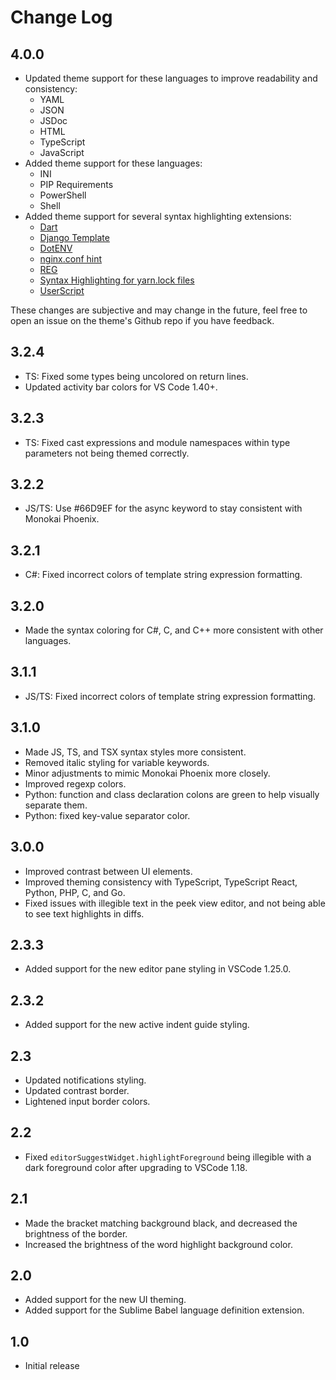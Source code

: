 # Change Log

## 4.0.0

- Updated theme support for these languages to improve readability and consistency:
  - YAML
  - JSON
  - JSDoc
  - HTML
  - TypeScript
  - JavaScript
- Added theme support for these languages:
  - INI
  - PIP Requirements
  - PowerShell
  - Shell
- Added theme support for several syntax highlighting extensions:
  - [Dart](https://marketplace.visualstudio.com/items?itemName=oscarcs.dart-syntax-highlighting-only#review-details)
  - [Django Template](https://marketplace.visualstudio.com/items?itemName=bibhasdn.django-html#review-details)
  - [DotENV](https://marketplace.visualstudio.com/items?itemName=mikestead.dotenv#review-details)
  - [nginx.conf hint](https://marketplace.visualstudio.com/items?itemName=hangxingliu.vscode-nginx-conf-hint#review-details)
  - [REG](https://marketplace.visualstudio.com/items?itemName=ionutvmi.reg#review-details)
  - [Syntax Highlighting for yarn.lock files](https://marketplace.visualstudio.com/items?itemName=mariusschulz.yarn-lock-syntax#review-details)
  - [UserScript](https://marketplace.visualstudio.com/items?itemName=adpyke.vscode-userscript#review-details)

These changes are subjective and may change in the future, feel free to open an issue on the theme's Github repo if you have feedback.

## 3.2.4

- TS: Fixed some types being uncolored on return lines.
- Updated activity bar colors for VS Code 1.40+.

## 3.2.3

- TS: Fixed cast expressions and module namespaces within type parameters not being themed correctly.

## 3.2.2

- JS/TS: Use #66D9EF for the async keyword to stay consistent with Monokai Phoenix.

## 3.2.1

- C#: Fixed incorrect colors of template string expression formatting.

## 3.2.0

- Made the syntax coloring for C#, C, and C++ more consistent with other languages.

## 3.1.1

- JS/TS: Fixed incorrect colors of template string expression formatting.

## 3.1.0

- Made JS, TS, and TSX syntax styles more consistent.
- Removed italic styling for variable keywords.
- Minor adjustments to mimic Monokai Phoenix more closely.
- Improved regexp colors.
- Python: function and class declaration colons are green to help visually separate them.
- Python: fixed key-value separator color.

## 3.0.0

- Improved contrast between UI elements.
- Improved theming consistency with TypeScript, TypeScript React, Python, PHP, C, and Go.
- Fixed issues with illegible text in the peek view editor, and not being able to see text highlights in diffs.

## 2.3.3

- Added support for the new editor pane styling in VSCode 1.25.0.

## 2.3.2

- Added support for the new active indent guide styling.

## 2.3

- Updated notifications styling.
- Updated contrast border.
- Lightened input border colors.

## 2.2

- Fixed `editorSuggestWidget.highlightForeground` being illegible with a dark foreground color after upgrading to VSCode 1.18.

## 2.1

- Made the bracket matching background black, and decreased the brightness of the border.
- Increased the brightness of the word highlight background color.

## 2.0

- Added support for the new UI theming.
- Added support for the Sublime Babel language definition extension.

## 1.0

- Initial release
